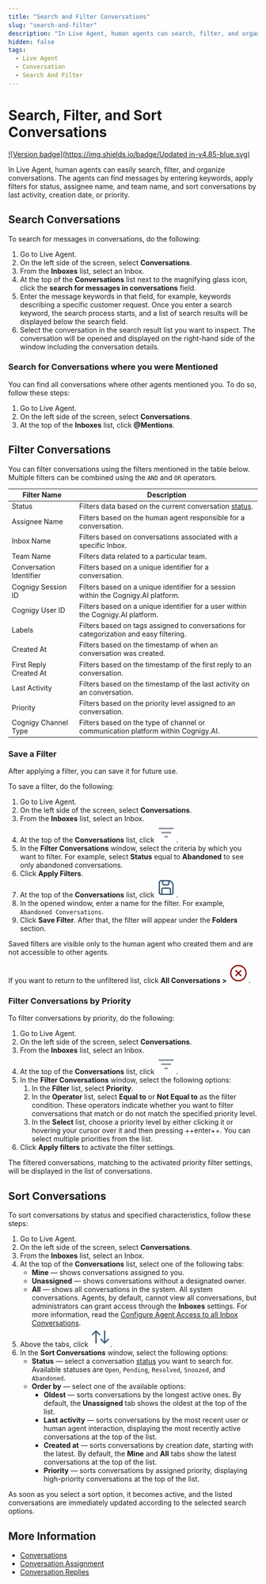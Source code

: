 ```yaml
---
title: "Search and Filter Conversations"
slug: "search-and-filter"
description: "In Live Agent, human agents can search, filter, and organize conversations. The agents can find messages by entering keywords, apply filters for status, assignee name, and team name, and sort conversations by last activity, creation date, or priority."
hidden: false
tags:
  - Live Agent
  - Conversation
  - Search And Filter
---
```


# Search, Filter, and Sort Conversations

[![Version badge](https://img.shields.io/badge/Updated in-v4.85-blue.svg)](../../release-notes/4.85.md)

In Live Agent, human agents can easily search, filter, and organize conversations.
The agents can find messages by entering keywords,
apply filters for status, assignee name, and team name,
and sort conversations by last activity, creation date, or priority.

## Search Conversations 

To search for messages in conversations, do the following:

1. Go to Live Agent.
2. On the left side of the screen, select **Conversations**.
3. From the **Inboxes** list, select an Inbox.
4. At the top of the **Conversations** list next to the magnifying glass icon, click the **search for messages in conversations** field.
5. Enter the message keywords in that field, for example, keywords describing a specific customer request. Once you enter a search keyword, the search process starts, and a list of search results will be displayed below the search field.
6. Select the conversation in the search result list you want to inspect. The conversation will be opened and displayed on the right-hand side of the window including the conversation details. 

### Search for Conversations where you were Mentioned

You can find all conversations where other agents mentioned you. To do so, follow these steps:

1. Go to Live Agent.
2. On the left side of the screen, select **Conversations**.
3. At the top of the **Inboxes** list, click **@Mentions**.

## Filter Conversations

You can filter conversations using the filters mentioned in the table below. Multiple filters can be combined using the `AND` and `OR` operators.

| Filter Name             | Description                                                                                   |
|-------------------------|-----------------------------------------------------------------------------------------------|
| Status                  | Filters data based on the current conversation [status](overview.md#conversation-life-cycle). |
| Assignee Name           | Filters based on the human agent responsible for a conversation.                              |
| Inbox Name              | Filters based on conversations associated with a specific Inbox.                              |
| Team Name               | Filters data related to a particular team.                                                    |
| Conversation Identifier | Filters based on a unique identifier for a conversation.                                      |
| Cognigy Session ID      | Filters based on a unique identifier for a session within the Cognigy.AI platform.            |
| Cognigy User ID         | Filters based on a unique identifier for a user within the Cognigy.AI platform.               |
| Labels                  | Filters based on tags assigned to conversations for categorization and easy filtering.        |
| Created At              | Filters based on the timestamp of when an conversation was created.                           |
| First Reply Created At  | Filters based on the timestamp of the first reply to an conversation.                         |
| Last Activity           | Filters based on the timestamp of the last activity on an conversation.                       |
| Priority                | Filters based on the priority level assigned to an conversation.                              |
| Cognigy Channel Type    | Filters based on the type of channel or communication platform within Cognigy.AI.             |

### Save a Filter

After applying a filter, you can save it for future use.

To save a filter, do the following:

1. Go to Live Agent.
2. On the left side of the screen, select **Conversations**.
3. From the **Inboxes** list, select an Inbox.
4. At the top of the **Conversations** list, click ![filter](../../_assets/icons/filter.svg).
5. In the **Filter Conversations** window, select the criteria by which you want to filter. For example, select **Status** equal to **Abandoned** to see only abandoned conversations.
6. Click **Apply Filters**. 
7. At the top of the **Conversations** list, click ![save-filter](../../_assets/live-agent/icons/save-filter.svg).
8. In the opened window, enter a name for the filter. For example, `Abandoned Conversations`.
9. Click **Save Filter**. After that, the filter will appear under the **Folders** section. 

Saved filters are visible only to the human agent who created them and are not accessible to other agents.

If you want to return to the unfiltered list, click **All Conversations >** ![clear-filters](../../_assets/live-agent/icons/clear-filters.svg).

### Filter Conversations by Priority

To filter conversations by priority, do the following:

1. Go to Live Agent.
2. On the left side of the screen, select **Conversations**.
3. From the **Inboxes** list, select an Inbox.
4. At the top of the **Conversations** list, click ![filter](../../_assets/icons/filter.svg).
5. In the **Filter Conversations** window, select the following options:<br>
    1. In the **Filter** list, select **Priority**.<br>
    2. In the **Operator** list, select **Equal to** or **Not Equal to** as the filter condition. These operators indicate whether you want to filter conversations that match or do not match the specified priority level.<br>
    3. In the **Select** list, choose a priority level by either clicking it or hovering your cursor over it and then pressing ++enter++. You can select multiple priorities from the list.<br> 
6. Click **Apply filters** to activate the filter settings.

The filtered conversations, matching to the activated priority filter settings, will be displayed in the list of conversations.

## Sort Conversations

To sort conversations by status and specified characteristics, follow these steps:

1. Go to Live Agent.
2. On the left side of the screen, select **Conversations**.
3. From the **Inboxes** list, select an Inbox.
4. At the top of the **Conversations** list, select one of the following tabs:
    - **Mine** — shows conversations assigned to you.
    - **Unassigned** — shows conversations without a designated owner.
    - **All** — shows all conversations in the system. All system conversations. Agents, by default, cannot view all conversations, but administrators can grant access through the **Inboxes** settings. For more information, read the [Configure Agent Access to all Inbox Conversations](../settings/inboxes.md#configure-agent-access-to-all-inbox-conversations). 
5. Above the tabs, click ![arrows](../../_assets/live-agent/icons/arrows.svg).
6. In the **Sort Conversations** window, select the following options:
    - **Status** — select a conversation [status](overview.md#conversation-life-cycle) you want to search for. Available statuses are `Open`, `Pending`, `Resolved`, `Snoozed`, and `Abandoned`.<br>
    - **Order by** — select one of the available options:
        - **Oldest** — sorts conversations by the longest active ones. By default, the **Unassigned** tab shows the oldest at the top of the list.
        - **Last activity** — sorts conversations by the most recent user or human agent interaction, displaying the most recently active conversations at the top of the list.
        - **Created at** — sorts conversations by creation date, starting with the latest. By default, the **Mine** and **All** tabs show the latest conversations at the top of the list.
        - **Priority** — sorts conversations by assigned priority, displaying high-priority conversations at the top of the list.

As soon as you select a sort option, it becomes active, and the listed conversations are immediately updated according to the selected search options.

## More Information

- [Conversations](overview.md)
- [Conversation Assignment](assign-conversations.md)
- [Conversation Replies](send-reply.md)